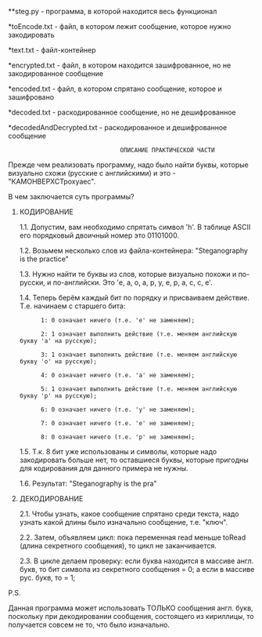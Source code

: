 **steg.py - программа, в которой находится весь функционал

*toEncode.txt - файл, в котором лежит сообщение, которое нужно закодировать

*text.txt - файл-контейнер

*encrypted.txt - файл, в котором находится зашифрованное, но не закодированное сообщение

*encoded.txt - файл, в котором спрятано сообщение, которое и зашифровано

*decoded.txt - раскодированное сообщение, но не дешифрованное

*decodedAndDecrypted.txt - раскодированное и дешифрованное сообщение

                                                                    
                                    ОПИСАНИЕ ПРАКТИЧЕСКОЙ ЧАСТИ

   Прежде чем реализовать программу, надо было найти буквы, которые визуально схожи (русские с английскими) и это - "КАМОНВЕРХСТрохуаес".
   
   В чем заключается суть программы? 
   
   1. КОДИРОВАНИЕ
   
        1.1. Допустим, вам необходимо спрятать символ 'h'. В таблице ASCII его порядковый двоичный номер это 01101000. 
       
        1.2. Возьмем несколько слов из файла-контейнера: "Steganography is the practice"
  
        1.3. Нужно найти те буквы из слов, которые визуально похожи и по-русски, и по-английски. Это 'e, a, o, a, p, y, e, p, a, c, c, e'.
        
        1.4. Теперь берём каждый бит по порядку и присваиваем действие. Т.е. начинаем с старшего бита: 
        
                1: 0 означает ничего (т.е. 'e' не заменяем);
                
                2: 1 означает выполнить действие (т.е. меняем английскую букву 'a' на русскую);
                
                3: 1 означает выполнить действие (т.е. меняем английскую букву 'o' на русскую);
                
                4: 0 означает ничего (т.е. 'a' не заменяем);
                
                5: 1 означает выполнить действие (т.е. меняем английскую букву 'p' на русскую);
                
                6: 0 означает ничего (т.е. 'y' не заменяем);
                
                7: 0 означает ничего (т.е. 'e' не заменяем);
                
                8: 0 означает ничего (т.е. 'p' не заменяем);
                
        1.5. Т.к. 8 бит уже использованы и символы, которые надо закодировать больше нет, то оставшиеся буквы, которые пригодны для кодирования для данного примера не нужны.
       
        1.6. Результат: "Stegаnоgraрhy is the pra"
        
  2. ДЕКОДИРОВАНИЕ

        2.1. Чтобы узнать, какое сообщение спрятано среди текста, надо узнать какой длины было изначально сообщение, т.е. "ключ".
        
        2.2. Затем, объявляем цикл: пока переменная read меньше toRead (длина секретного сообщения), то цикл не заканчивается.
       
        2.3. В цикле делаем проверку: если буква находится в массиве англ. букв, то бит символа из секретного сообщения = 0; а если в массиве рус. букв, то = 1;
        

P.S.
  
  Данная программа может использовать ТОЛЬКО сообщения англ. букв, поскольку при декодировании сообщения, состоящего из кириллицы, то получается совсем не то, что было изначально.
